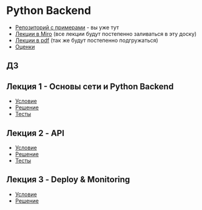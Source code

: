 # Python Backend

- [Репозиторий с примерами](https://github.com/katunilya/hse-python-backend) - вы уже тут
- [Лекции в Miro](https://miro.com/app/board/uXjVKkM4JvE=/?share_link_id=92562179702) (все лекции будут постепенно заливаться в эту доску)
- [Лекции в pdf](https://drive.google.com/drive/folders/1m1Qmgz5ncP1LWLmuhcZgBQBY730qKxb4?usp=sharing) (так же будут постепенно подгружаться)
- [Оценки](https://docs.google.com/spreadsheets/d/1BeY-p-UYCfBX-KBN50pxWOykYKlTydoPF4lIXlVHZvs/edit?usp=sharing)

## ДЗ

## Лекция 1 - Основы сети и Python Backend
- [Условие](./lecture_1/hw/README.md)
- [Решение](./lecture_1/hw/math_plain_asgi.py)
- [Тесты](./tests/test_homework_1.py)

## Лекция 2 - API
- [Условие](./lecture_2/hw/README.md)
- [Решение](./lecture_2/hw/shop_api)
- [Тесты](./tests/test_homework_2.py)

## Лекция 3 - Deploy & Monitoring
- [Условие](./lecture_3/hw/task.md)
- [Решение](./lecture_3/hw/solution.md)